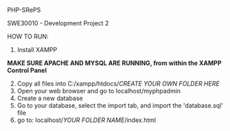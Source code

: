 PHP-SRePS

SWE30010 - Development Project 2


HOW TO RUN:

1. Install XAMPP


**MAKE SURE APACHE AND MYSQL ARE RUNNING, from within the XAMPP Control Panel**

2. Copy all files into C:/xampp/htdocs/*CREATE YOUR OWN FOLDER HERE*
3. Open your web browser and go to localhost/myphpadmin
4. Create a new database
5. Go to your database, select the import tab, and import the 'database.sql' file
6. go to: localhost/*YOUR FOLDER NAME*/index.html

